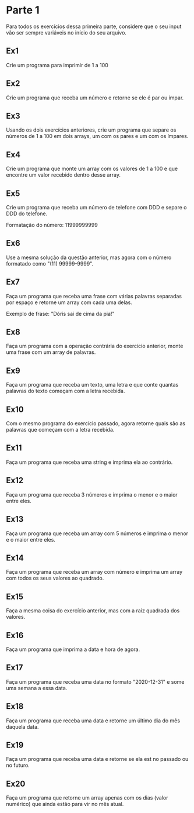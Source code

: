 # Parte 1
Para todos os exercícios dessa primeira parte, considere que o seu input vão ser sempre variáveis no início do seu arquivo.

## Ex1
Crie um programa para imprimir de 1 a 100

## Ex2
Crie um programa que receba um número e retorne se ele é par ou ímpar.

## Ex3
Usando os dois exercícios anteriores, crie um programa que separe os números de 1 a 100 em dois arrays, um com os pares e um com os ímpares.

## Ex4
Crie um programa que monte um array com os valores de 1 a 100 e que encontre um valor recebido dentro desse array.

## Ex5
Crie um programa que receba um número de telefone com DDD e separe o DDD do telefone.

Formatação do número: 11999999999

## Ex6
Use a mesma solução da questão anterior, mas agora com o número formatado como "(11) 99999-9999".

## Ex7
Faça um programa que receba uma frase com várias palavras separadas por espaço e retorne um array com cada uma delas.

Exemplo de frase: "Dóris sai de cima da pia!"

## Ex8
Faça um programa com a operação contrária do exercício anterior, monte uma frase com um array de palavras.

## Ex9
Faça um programa que receba um texto, uma letra e que conte quantas palavras do texto começam com a letra recebida.

## Ex10
Com o mesmo programa do exercício passado, agora retorne quais são as palavras que começam com a letra recebida.

## Ex11
Faça um programa que receba uma string e imprima ela ao contrário.

## Ex12
Faça um programa que receba 3 números e imprima o menor e o maior entre eles.

## Ex13
Faça um programa que receba um array com 5 números e imprima o menor e o maior entre eles.

## Ex14 
Faça um programa que receba um array com número e imprima um array com todos os seus valores ao quadrado.

## Ex15
Faça a mesma coisa do exercício anterior, mas com a raiz quadrada dos valores.

## Ex16
Faça um programa que imprima a data e hora de agora.

## Ex17
Faça um programa que receba uma data no formato "2020-12-31" e some uma semana a essa data.

## Ex18
Faça um programa que receba uma data e retorne um último dia do mês daquela data.

## Ex19
Faça um programa que receba uma data e retorne se ela est no passado ou no futuro.

## Ex20
Faça um programa que retorne um array apenas com os dias (valor numérico) que ainda estão para vir no mês atual. 
